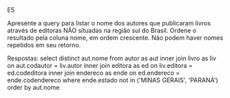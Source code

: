 E5

Apresente a query para listar o nome dos autores que publicaram livros através de editoras NÃO situadas na região sul do Brasil. Ordene o resultado pela coluna nome, em ordem crescente. Não podem haver nomes repetidos em seu retorno.

Respostas:
select distinct aut.nome
from autor as aut inner join livro as liv
on aut.codautor = liv.autor
inner join editora as ed
on liv.editora = ed.codeditora
inner join endereco as ende
on ed.endereco = ende.codendereco
where ende.estado not in ('MINAS GERAIS', 'PARANÁ')
order by aut.nome